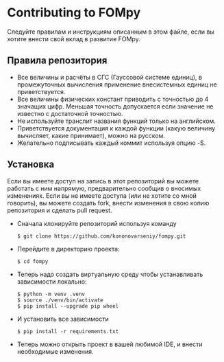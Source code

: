 # Contributing to FOMpy
Следуйте правилам и инструкциям описанным в этом файле,
если вы хотите внести свой вклад в развитие FOMpy.

## Правила репозитория
- Все величины и расчёты в СГС (Гауссовой системе единиц),
    в промежуточных вычисления применение внесистемных единиц не приветствуется.
- Все величины физических констант приводить с точностью до 4 значащих цифр.
    Меньшая точность допускается если значение не известно с достаточной точностью. 
- Не используйте транслит названия функций только на английском.
- Приветствуется документация к каждой функции (какую величину вычисляет, какие принимает),
    можно на русском.
- Желательно подписывать каждый коммит используя опцию -S.

## Установка
Если вы имеете доступ на запись в этот репозиторий вы можете работать с ним напрямую,
предварительно сообщив о вносимых изменениях. Если вы не имеете доступа (или не хотите со мной говорить),
вы можете создать fork, внести изменения в свою копию репозитория и сделать pull request.
 
- Сначала клонируйте репозиторий используя команду
    ```
    $ git clone https://github.com/kononovarseniy/fompy.git
    ```
- Перейдите в директорию проекта:
    ```
    $ cd fompy
    ```
- Теперь надо создать виртуальную среду чтобы устанавливать зависимости локально:
    ```
    $ python -m venv .venv
    $ source ./venv/bin/activate
    $ pip install --upgrade pip wheel
    ```
- И установить все зависимости
    ```
    $ pip install -r requirements.txt
    ```
- Теперь можно открыть проект в вашей любимой IDE, и внести необходимые изменения.
